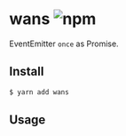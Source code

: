 # wans ![npm](https://flat.badgen.net/npm/v/wans)

EventEmitter `once` as Promise.

## Install

```sh
$ yarn add wans
```

## Usage

```ts
```
